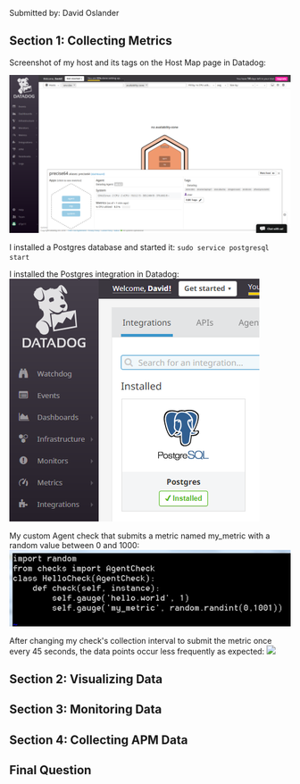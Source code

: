 Submitted by: David Oslander

## Section 1: Collecting Metrics

Screenshot of my host and its tags on the Host Map page in Datadog:

<img src="https://github.com/512ddhelg/hiring-engineers/blob/solutions-engineer/images/1-host-tags.png">

I installed a Postgres database and started it:
`sudo service postgresql start`

I installed the Postgres integration in Datadog:
<img src="https://github.com/512ddhelg/hiring-engineers/blob/solutions-engineer/images/1-postgresql-installed.png">

My custom Agent check that submits a metric named my_metric with a random value between 0 and 1000:
<img src="https://github.com/512ddhelg/hiring-engineers/blob/solutions-engineer/images/1-my_metric-py.png">

After changing my check's collection interval to submit the metric once every 45 seconds, the data points occur less frequently as expected:
<img src="https://github.com/512ddhelg/hiring-engineers/blob/solutions-engineer/images/1-my_metric-interval-increased">



## Section 2: Visualizing Data

## Section 3: Monitoring Data

## Section 4: Collecting APM Data

## Final Question
